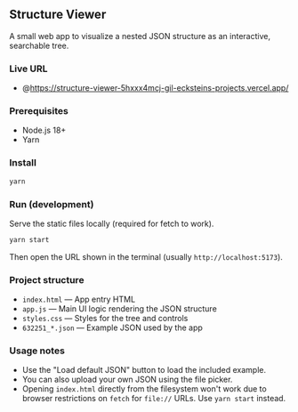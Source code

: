 ## Structure Viewer

A small web app to visualize a nested JSON structure as an interactive, searchable tree.

### Live URL
- @https://structure-viewer-5hxxx4mcj-gil-ecksteins-projects.vercel.app/

### Prerequisites
- Node.js 18+
- Yarn

### Install
```bash
yarn
```

### Run (development)
Serve the static files locally (required for fetch to work).
```bash
yarn start
```
Then open the URL shown in the terminal (usually `http://localhost:5173`).

### Project structure
- `index.html` — App entry HTML
- `app.js` — Main UI logic rendering the JSON structure
- `styles.css` — Styles for the tree and controls
- `632251_*.json` — Example JSON used by the app

### Usage notes
- Use the "Load default JSON" button to load the included example.
- You can also upload your own JSON using the file picker.
- Opening `index.html` directly from the filesystem won't work due to browser restrictions on `fetch` for `file://` URLs. Use `yarn start` instead.
